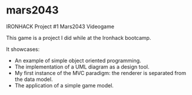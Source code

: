 # mars2043
IRONHACK Project #1 Mars2043 Videogame

This game is a project I did while at the Ironhack bootcamp. 

It showcases:

  - An example of simple object oriented programming.
  - The implementation of a UML diagram as a design tool.
  - My first instance of the MVC paradigm: the renderer is separated from the data model.
  - The application of a simple game model.

